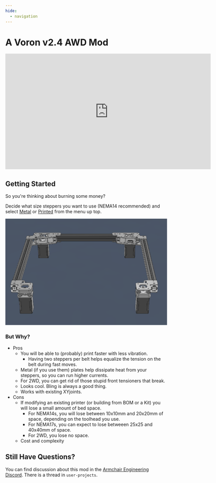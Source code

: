 ```yaml
---
hide:
  - navigation
---
```

# A Voron v2.4 AWD Mod

<div class="video-wrapper">
  <iframe width="640" height="360" src="https://www.youtube-nocookie.com/embed/Lp676hJnY2M?start=8" frameborder="0" allow="accelerometer; autoplay; clipboard-write; encrypted-media; gyroscope; picture-in-picture; web-share" allowfullscreen></iframe>
</div>

## Getting Started

So you're thinking about burning some money? 

Decide what size steppers you want to use (NEMA14 recommended) and select [Metal](/metal_parts) or [Printed](/printed_parts) from the menu up top.

![Gantry](images/Gantry.png)

### But Why?

* Pros
    * You will be able to (probably) print faster with less vibration.
        * Having two steppers per belt helps equalize the tension on the belt during fast moves.
    * Metal (if you use them) plates help dissipate heat from your steppers, so you can run higher currents.
    * For 2WD, you can get rid of those stupid front tensioners that break.
    * Looks cool. Bling is always a good thing.
    * Works with existing XYjoints.
* Cons
    * If modifying an existing printer (or building from BOM or a Kit) you will lose a small amount of bed space.
        * For NEMA14s, you will lose between 10x10mm and 20x20mm of space, depending on the toolhead you use.
        * For NEMA17s, you can expect to lose betweeen 25x25 and 40x40mm of space.
        * For 2WD, you lose no space.
    * Cost and complexity

## Still Have Questions?

You can find discussion about this mod in the [Armchair Engineering Discord](https://discord.gg/armchairengineeringsux). There is a thread in `user-projects`.
